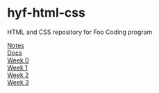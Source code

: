 # hyf-html-css
HTML and CSS repository for Foo Coding program<br>

<a href="https://github.com/jshortz/hyf-html-css/tree/master/Notes">Notes</a><br>
<a href="https://github.com/jshortz/hyf-html-css/tree/master/docs">Docs</a><br>
<a href="https://github.com/jshortz/hyf-html-css/tree/master/week0">Week 0</a><br>
<a href="https://github.com/jshortz/hyf-html-css/tree/master/week1">Week 1</a><br>
<a href="https://github.com/jshortz/hyf-html-css/tree/master/week2">Week 2</a><br>
<a href="https://github.com/jshortz/hyf-html-css/tree/master/week3">Week 3</a>
